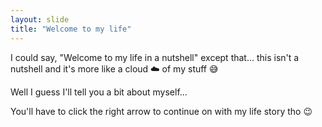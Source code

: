 ```yaml
---
layout: slide
title: "Welcome to my life"
---
```


I could say, "Welcome to my life in a nutshell" except that... this isn't a nutshell and it's more like a cloud :cloud: of my stuff :sweat_smile: 

Well I guess I'll tell you a bit about myself...

You'll have to click the right arrow to continue on with my life story tho :wink:
